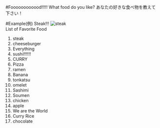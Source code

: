 #Foooooooooood!!!!!
What food do you like? あなたの好きな食べ物を教えて下さい！

#Example(例)
Steak!!!
![steak](0adpDSC_7409-.jpg)<br/>
List of Favorite Food
1. steak
2. cheeseburger
2. Everything
2. sushi!!!!!!
3. CURRY
2. Pizza
3. ramen
7. Banana
9. tonkatsu
8. omelet
9. Sashimi
10. Soumen
10. chicken
11. apple
12. We are the World
13. Curry Rice
14. chocolate
